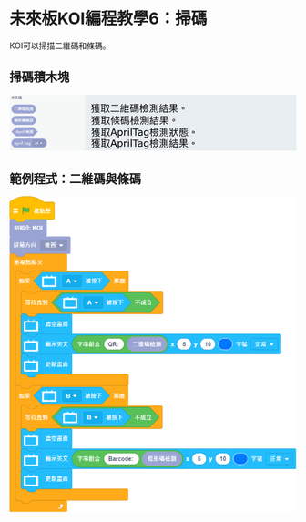 # 未來板KOI編程教學6：掃碼

KOI可以掃描二維碼和條碼。

## 掃碼積木塊

![](./images/koi_code.png)

## 範例程式：二維碼與條碼

![](./images/koi_code_code.png)
